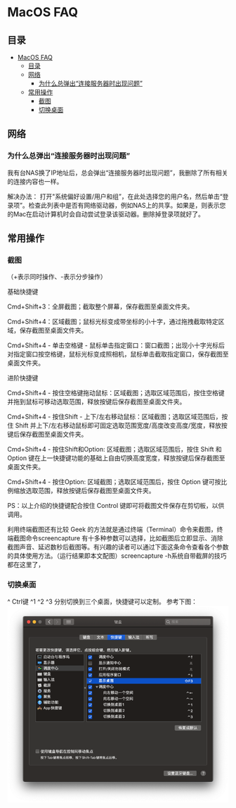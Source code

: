 # MacOS FAQ

## 目录

<!-- @import "[TOC]" {cmd="toc" depthFrom=1 depthTo=6 orderedList=false} -->

<!-- code_chunk_output -->

- [MacOS FAQ](#macos-faq)
  - [目录](#目录)
  - [网络](#网络)
    - [为什么总弹出“连接服务器时出现问题”](#为什么总弹出连接服务器时出现问题)
  - [常用操作](#常用操作)
    - [截图](#截图)
    - [切换桌面](#切换桌面)

<!-- /code_chunk_output -->

## 网络

### 为什么总弹出“连接服务器时出现问题”

我有台NAS换了IP地址后，总会弹出“连接服务器时出现问题”，我删除了所有相关的连接内容也一样。

解决办法： 打开"系统偏好设置/用户和组”，在此处选择您的用户名，然后单击“登录项”。检查此列表中是否有网络驱动器，例如NAS上的共享。如果是，则表示您的Mac在启动计算机时会自动尝试登录该驱动器。删除掉登录项就好了。

## 常用操作

### 截图

（+表示同时操作、-表示分步操作）

基础快捷键

Cmd+Shift+3：全屏截图；截取整个屏幕，保存截图至桌面文件夹。

Cmd+Shift+4：区域截图；鼠标光标变成带坐标的小十字，通过拖拽截取特定区域，保存截图至桌面文件夹。

Cmd+Shift+4 - 单击空格键 - 鼠标单击指定窗口：窗口截图；出现小十字光标后对指定窗口按空格键，鼠标光标变成照相机，鼠标单击截取指定窗口，保存截图至桌面文件夹。

进阶快捷键

Cmd+Shift+4 - 按住空格键拖动鼠标：区域截图；选取区域范围后，按住空格键并拖到鼠标可移动选取范围，释放按键后保存截图至桌面文件夹。

Cmd+Shift+4 - 按住Shift - 上下/左右移动鼠标：区域截图；选取区域范围后，按住 Shift 并上下/左右移动鼠标即可固定选取范围宽度/高度改变高度/宽度，释放按键后保存截图至桌面文件夹。

Cmd+Shift+4 - 按住Shift和Option: 区域截图；选取区域范围后，按住 Shift 和 Option 键在上一快捷键功能的基础上自由切换高度宽度，释放按键后保存截图至桌面文件夹。

Cmd+Shift+4 - 按住Option: 区域截图；选取区域范围后，按住 Option 键可按比例缩放选取范围，释放按键后保存截图至桌面文件夹。

PS：以上介绍的快捷键配合按住 Control 键即可将截图文件保存在剪切板，以供调用。

利用终端截图还有比较 Geek 的方法就是通过终端（Terminal）命令来截图，终端截图命令screencapture 有十多种参数可以选择，比如截图后立即显示、消除截图声音、延迟数秒后截图等。有兴趣的读者可以通过下面这条命令查看各个参数的具体使用方法。（运行结果即本文配图）screencapture -h系统自带截屏的技巧都在这里了，


### 切换桌面

^ Ctrl键
^1 ^2 ^3 分别切换到三个桌面，快捷键可以定制。
参考下图：
![按键设置](images/faq/key-settings.png)

